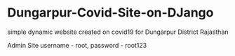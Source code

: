 # Dungarpur-Covid-Site-on-DJango
simple dynamic website created on covid19 for Dungarpur District Rajasthan

Admin Site
username - root,
password - root123
